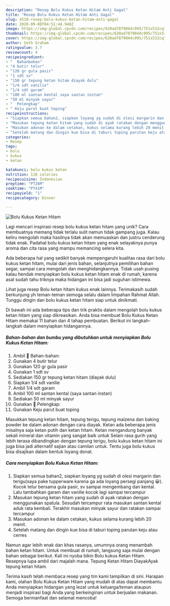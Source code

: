 ```yaml
---
description: "Resep Bolu Kukus Ketan Hitam Anti Gagal"
title: "Resep Bolu Kukus Ketan Hitam Anti Gagal"
slug: 4510-resep-bolu-kukus-ketan-hitam-anti-gagal
date: 2020-09-08T04:51:44.948Z
image: https://img-global.cpcdn.com/recipes/620ad7879044c995/751x532cq70/bolu-kukus-ketan-hitam-foto-resep-utama.jpg
thumbnail: https://img-global.cpcdn.com/recipes/620ad7879044c995/751x532cq70/bolu-kukus-ketan-hitam-foto-resep-utama.jpg
cover: https://img-global.cpcdn.com/recipes/620ad7879044c995/751x532cq70/bolu-kukus-ketan-hitam-foto-resep-utama.jpg
author: Seth Graham
ratingvalue: 3.7
reviewcount: 4
recipeingredient:
- "  Bahanbahan"
- "4 butir telur"
- "120 gr gula pasir"
- "1 sdt sv"
- "150 gr tepung ketan hitam diayak dulu"
- "1/4 sdt vanilie"
- "1/4 sdt garam"
- "100 ml santan kental saya santan instan"
- "50 ml minyak sayur"
- "  Pelengkap"
- " Keju parut buat toping"
recipeinstructions:
- "Siapkan semua bahan2, siapkan loyang yg sudah di olesi margarin dan terigu(saya pake tupperware karena ga ada loyang persegi panjang 😀). Kocok telur bersama gula pasir, sv sampai mengembang dan kental. Lalu tambahkan garam dan vanilie kocok lagi sampai tercampur"
- "Masukan tepung ketan hitam yang sudah di ayak ratakan dengan menggunakan spatula. Sesudah tercampur rata masukan santan kental aduk rata kembali. Terakhir masukan minyak sayur dan ratakan sampai tercampur"
- "Masukan adonan ke dalam cetakan, kukus selama kurang lebih 20 menit."
- "Setelah matang dan dingin kue bisa di taburi toping parutan keju atau cerres"
categories:
- Resep
tags:
- bolu
- kukus
- ketan

katakunci: bolu kukus ketan 
nutrition: 118 calories
recipecuisine: Indonesian
preptime: "PT26M"
cooktime: "PT41M"
recipeyield: "1"
recipecategory: Dinner

---
```



![Bolu Kukus Ketan Hitam](https://img-global.cpcdn.com/recipes/620ad7879044c995/751x532cq70/bolu-kukus-ketan-hitam-foto-resep-utama.jpg)

Lagi mencari inspirasi resep bolu kukus ketan hitam yang unik? Cara membuatnya memang tidak terlalu sulit namun tidak gampang juga. Kalau keliru mengolah maka hasilnya tidak akan memuaskan dan justru cenderung tidak enak. Padahal bolu kukus ketan hitam yang enak selayaknya punya aroma dan cita rasa yang mampu memancing selera kita.

Ada beberapa hal yang sedikit banyak mempengaruhi kualitas rasa dari bolu kukus ketan hitam, mulai dari jenis bahan, selanjutnya pemilihan bahan segar, sampai cara mengolah dan menghidangkannya. Tidak usah pusing kalau hendak menyiapkan bolu kukus ketan hitam enak di rumah, karena asal sudah tahu triknya maka hidangan ini bisa jadi suguhan istimewa.

Lihat juga resep Bolu ketan hitam kukus enak lainnya. Terimakasih sudah berkunjung yh teman-teman semoga selalu dalam limpahan Rahmat Allah. Tunggu dingin dan bolu kukus ketan hitam siap untuk dinikmati.


Di bawah ini ada beberapa tips dan trik praktis dalam mengolah bolu kukus ketan hitam yang siap dikreasikan. Anda bisa membuat Bolu Kukus Ketan Hitam memakai 11 bahan dan 4 tahap pembuatan. Berikut ini langkah-langkah dalam menyiapkan hidangannya.

<!--inarticleads1-->

##### Bahan-bahan dan bumbu yang dibutuhkan untuk menyiapkan Bolu Kukus Ketan Hitam:

1. Ambil  🍰 Bahan-bahan:
1. Gunakan 4 butir telur
1. Gunakan 120 gr gula pasir
1. Gunakan 1 sdt sv
1. Sediakan 150 gr tepung ketan hitam (diayak dulu)
1. Siapkan 1/4 sdt vanilie
1. Ambil 1/4 sdt garam
1. Ambil 100 ml santan kental (saya santan instan)
1. Sediakan 50 ml minyak sayur
1. Gunakan  🍰 Pelengkap:
1. Gunakan  Keju parut buat toping


Masukkan tepung ketan hitam, tepung terigu, tepung maizena dan baking powder ke dalam adonan dengan cara diayak. Ketan ada beberapa jenis misalnya saja ketan putih dan ketan hitam. Ketan mengandung banyak sekali mineral dan vitamin yang sangat baik untuk Selain rasa gurih yang lebih terasa dibandingkan dengan tepung terigu, bolu kukus ketan hitam ini juga bisa jadi alternatif sajian atau camilan untuk. Tentu juga bolu kukus bisa disajikan dalam bentuk loyang donat. 

<!--inarticleads2-->

##### Cara menyiapkan Bolu Kukus Ketan Hitam:

1. Siapkan semua bahan2, siapkan loyang yg sudah di olesi margarin dan terigu(saya pake tupperware karena ga ada loyang persegi panjang 😀). Kocok telur bersama gula pasir, sv sampai mengembang dan kental. Lalu tambahkan garam dan vanilie kocok lagi sampai tercampur
1. Masukan tepung ketan hitam yang sudah di ayak ratakan dengan menggunakan spatula. Sesudah tercampur rata masukan santan kental aduk rata kembali. Terakhir masukan minyak sayur dan ratakan sampai tercampur
1. Masukan adonan ke dalam cetakan, kukus selama kurang lebih 20 menit.
1. Setelah matang dan dingin kue bisa di taburi toping parutan keju atau cerres


Namun agar lebih enak dan khas rasanya, umumnya orang menambah bahan ketan hitam. Untuk membuat di rumah, langsung saja mulai dengan bahan sebagai berikut. Kali ini nyoba bikin Bolu kukus Ketan Hitam. Resepnya lupa ambil dari majalah mana. Tepung Ketan Hitam DiayakAyak tepung ketan hitam. 

Terima kasih telah membaca resep yang tim kami tampilkan di sini. Harapan kami, olahan Bolu Kukus Ketan Hitam yang mudah di atas dapat membantu Anda menyiapkan hidangan yang lezat untuk keluarga/teman ataupun menjadi inspirasi bagi Anda yang berkeinginan untuk berjualan makanan. Semoga bermanfaat dan selamat mencoba!
